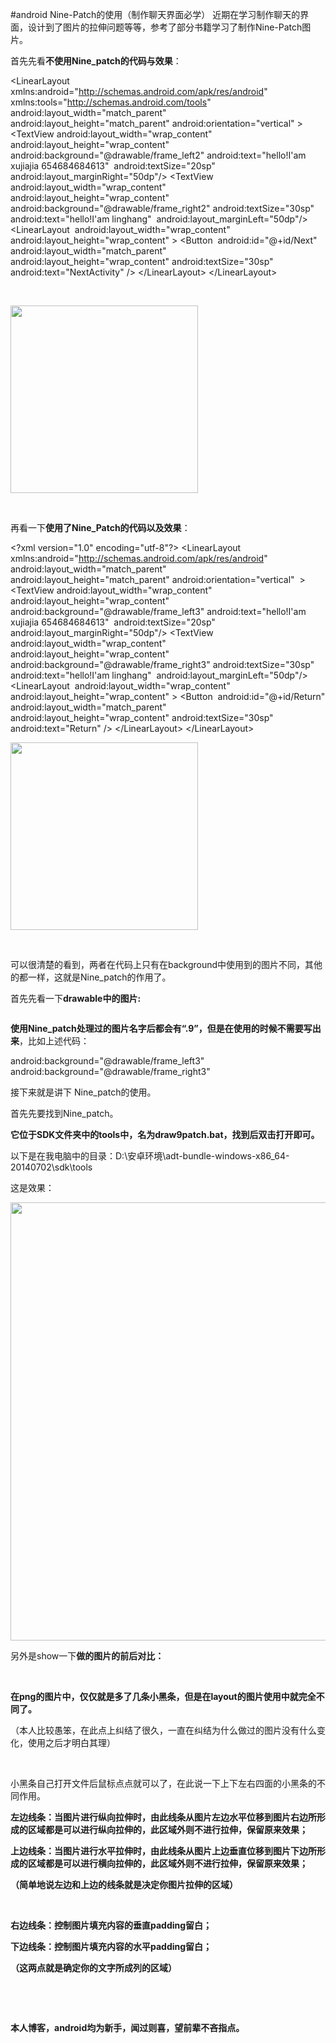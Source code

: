 #android Nine-Patch的使用（制作聊天界面必学）
近期在学习制作聊天的界面，设计到了图片的拉伸问题等等，参考了部分书籍学习了制作Nine-Patch图片。

首先先看**不使用Nine_patch的代码与效果**：

>  
 &lt;LinearLayout xmlns:android="http://schemas.android.com/apk/res/android" xmlns:tools="http://schemas.android.com/tools" android:layout_width="match_parent" android:layout_height="match_parent" android:orientation="vertical" &gt; 
 &lt;TextView android:layout_width="wrap_content" android:layout_height="wrap_content" android:background="@drawable/frame_left2" android:text="hello!I'am xujiajia 654684684613"  android:textSize="20sp" android:layout_marginRight="50dp"/&gt; &lt;TextView android:layout_width="wrap_content" android:layout_height="wrap_content" android:background="@drawable/frame_right2" android:textSize="30sp" android:text="hello!I'am linghang"  android:layout_marginLeft="50dp"/&gt; 
 &lt;LinearLayout  android:layout_width="wrap_content" android:layout_height="wrap_content" &gt; &lt;Button  android:id="@+id/Next" android:layout_width="match_parent" android:layout_height="wrap_content" android:textSize="30sp" android:text="NextActivity" /&gt; &lt;/LinearLayout&gt; &lt;/LinearLayout&gt; 


 

<img alt="" class="has" src="https://raw.githubusercontent.com/Double2hao/xujiajia_blog/main/img/16210039301260.png" width="300">

 

再看一下**使用了Nine_Patch的代码以及效果**：

>  
 &lt;?xml version="1.0" encoding="utf-8"?&gt; &lt;LinearLayout xmlns:android="http://schemas.android.com/apk/res/android" android:layout_width="match_parent" android:layout_height="match_parent" android:orientation="vertical"  &gt; 
 &lt;TextView android:layout_width="wrap_content" android:layout_height="wrap_content" android:background="@drawable/frame_left3" android:text="hello!I'am xujiajia 654684684613"  android:textSize="20sp" android:layout_marginRight="50dp"/&gt; &lt;TextView android:layout_width="wrap_content" android:layout_height="wrap_content" android:background="@drawable/frame_right3" android:textSize="30sp" android:text="hello!I'am linghang"  android:layout_marginLeft="50dp"/&gt; &lt;LinearLayout  android:layout_width="wrap_content" android:layout_height="wrap_content" &gt; &lt;Button  android:id="@+id/Return" android:layout_width="match_parent" android:layout_height="wrap_content" android:textSize="30sp" android:text="Return" /&gt; &lt;/LinearLayout&gt; &lt;/LinearLayout&gt; 


<img alt="" class="has" src="https://raw.githubusercontent.com/Double2hao/xujiajia_blog/main/img/16210039306471.png" width="300">

 

可以很清楚的看到，两者在代码上只有在background中使用到的图片不同，其他的都一样，这就是Nine_patch的作用了。

首先先看一下**drawable中的图片:**

<img alt="" class="has" src="https://raw.githubusercontent.com/Double2hao/xujiajia_blog/main/img/16210039308012.png">

**使用Nine_patch处理过的图片名字后都会有“.9”，但是在使用的时候不需要写出来**，比如上述代码：

>  
 android:background="@drawable/frame_left3" 
 android:background="@drawable/frame_right3" 


接下来就是讲下 Nine_patch的使用。

首先先要找到Nine_patch。

**它位于SDK文件夹中的tools中，名为draw9patch.bat，找到后双击打开即可。**

以下是在我电脑中的目录：D:\安卓环境\adt-bundle-windows-x86_64-20140702\sdk\tools

这是效果：

<img alt="" class="has" src="https://raw.githubusercontent.com/Double2hao/xujiajia_blog/main/img/16210039309153.png" width="701">

另外是show一下**做的图片的前后对比：**

        <img alt="" class="has" src="https://raw.githubusercontent.com/Double2hao/xujiajia_blog/main/img/16210039310294.png">                            <img alt="" class="has" src="https://raw.githubusercontent.com/Double2hao/xujiajia_blog/main/img/16210039311425.png">

**在png的图片中，仅仅就是多了几条小黑条，但是在layout的图片使用中就完全不同了。**

（本人比较愚笨，在此点上纠结了很久，一直在纠结为什么做过的图片没有什么变化，使用之后才明白其理）

 

小黑条自己打开文件后鼠标点点就可以了，在此说一下上下左右四面的小黑条的不同作用。

**左边线条：当图片进行纵向拉伸时，由此线条从图片左边水平位移到图片右边所形成的区域都是可以进行纵向拉伸的，此区域外则不进行拉伸，保留原来效果；**

**上边线条：当图片进行水平拉伸时，由此线条从图片上边垂直位移到图片下边所形成的区域都是可以进行横向拉伸的，此区域外则不进行拉伸，保留原来效果；**

**（简单地说左边和上边的线条就是决定你图片拉伸的区域）**

 

**右边线条：控制图片填充内容的垂直padding留白；**

**下边线条：控制图片填充内容的水平padding留白；**

**（这两点就是确定你的文字所成列的区域）**

 

 

**本人博客，android均为新手，闻过则喜，望前辈不吝指点。**